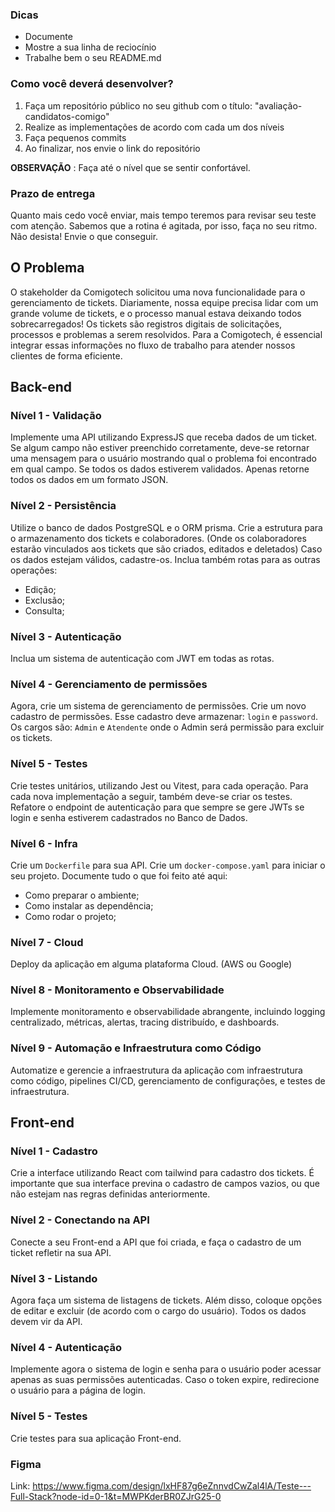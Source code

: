 ### Dicas
- Documente
- Mostre a sua linha de reciocínio
- Trabalhe bem o seu README.md
### Como você deverá desenvolver?
1. Faça um repositório público no seu github com o título: "avaliação-candidatos-comigo"
3. Realize as implementações de acordo com cada um dos níveis
4. Faça pequenos commits
5. Ao finalizar, nos envie o link do repositório
   
**OBSERVAÇÃO** : Faça até o nível que se sentir confortável.
### Prazo de entrega
Quanto mais cedo você enviar, mais tempo teremos para revisar seu teste com atenção. Sabemos que a rotina é agitada, por isso, faça no seu ritmo. Não desista! Envie o que conseguir.
##  O Problema
O stakeholder da Comigotech solicitou uma nova funcionalidade para o gerenciamento de tickets.
Diariamente, nossa equipe precisa lidar com um grande volume de tickets, e o processo manual estava deixando todos sobrecarregados!
Os tickets são registros digitais de solicitações, processos e problemas a serem resolvidos. Para a Comigotech, é essencial integrar essas informações no fluxo de trabalho para atender nossos clientes de forma eficiente.
## Back-end
### Nível 1 - Validação
Implemente uma API utilizando ExpressJS que receba dados de um ticket.
Se algum campo não estiver preenchido corretamente, deve-se retornar uma mensagem para o usuário mostrando qual o problema foi encontrado em qual campo.
Se todos os dados estiverem validados. Apenas retorne todos os dados em um formato JSON.
### Nível 2 - Persistência
Utilize o banco de dados PostgreSQL e o ORM prisma.
Crie a estrutura para o armazenamento dos tickets e colaboradores. (Onde os colaboradores estarão vinculados aos tickets que são criados, editados e deletados)
Caso os dados estejam válidos, cadastre-os.
Inclua também rotas para as outras operações:
- Edição;
- Exclusão;
- Consulta;
### Nível 3 - Autenticação
Inclua um sistema de autenticação com JWT em todas as rotas.
### Nível 4 - Gerenciamento de permissões
Agora, crie um sistema de gerenciamento de permissões.
Crie um novo cadastro de permissões. Esse cadastro deve armazenar: `login` e `password`.
Os cargos são: `Admin` e `Atendente` onde o Admin será permissão para excluir os tickets.
### Nível 5 - Testes
Crie testes unitários, utilizando Jest ou Vitest, para cada operação. Para cada nova implementação a seguir, também deve-se criar os testes.
Refatore o endpoint de autenticação para que sempre se gere JWTs se login e senha estiverem cadastrados no Banco de Dados.
### Nível 6 - Infra
Crie um `Dockerfile` para sua API.
Crie um `docker-compose.yaml` para iniciar o seu projeto.
Documente tudo o que foi feito até aqui:
- Como preparar o ambiente;
- Como instalar as dependência;
- Como rodar o projeto;
### Nível 7 - Cloud
Deploy da aplicação em alguma plataforma Cloud. (AWS ou Google)
### Nível 8 - Monitoramento e Observabilidade
Implemente monitoramento e observabilidade abrangente, incluindo logging centralizado, métricas, alertas, tracing distribuído, e dashboards.
### Nível 9 - Automação e Infraestrutura como Código
Automatize e gerencie a infraestrutura da aplicação com infraestrutura como código, pipelines CI/CD, gerenciamento de configurações, e testes de infraestrutura.
## Front-end
### Nível 1 - Cadastro
Crie a interface utilizando React com tailwind para cadastro dos tickets.
É importante que sua interface previna o cadastro de campos vazios, ou que não estejam nas regras definidas anteriormente.
### Nível 2 - Conectando na API
Conecte a seu Front-end a API que foi criada, e faça o cadastro de um ticket refletir na sua API.
### Nível 3 - Listando
Agora faça um sistema de listagens de tickets.
Além disso, coloque opções de editar e excluir (de acordo com o cargo do usuário).
Todos os dados devem vir da API.
### Nível 4 - Autenticação
Implemente agora o sistema de login e senha para o usuário poder acessar apenas as suas permissões autenticadas.
Caso o token expire, redirecione o usuário para a página de login.
### Nível 5 - Testes
Crie testes para sua aplicação Front-end.

### Figma
Link: https://www.figma.com/design/lxHF87g6eZnnvdCwZal4lA/Teste---Full-Stack?node-id=0-1&t=MWPKderBR0ZJrG25-0
